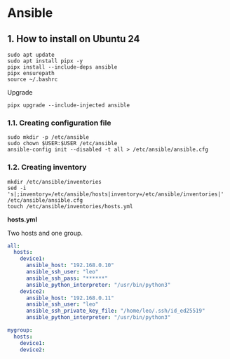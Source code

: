 # Ansible

## 1. How to install on Ubuntu 24

```shell
sudo apt update
sudo apt install pipx -y
pipx install --include-deps ansible
pipx ensurepath
source ~/.bashrc
```

Upgrade

```shell
pipx upgrade --include-injected ansible
```

### 1.1. Creating configuration file

```shell
sudo mkdir -p /etc/ansible
sudo chown $USER:$USER /etc/ansible
ansible-config init --disabled -t all > /etc/ansible/ansible.cfg
```

### 1.2. Creating inventory

```shell
mkdir /etc/ansible/inventories
sed -i 's|;inventory=/etc/ansible/hosts|inventory=/etc/ansible/inventories|' /etc/ansible/ansible.cfg
touch /etc/ansible/inventories/hosts.yml
```

**hosts.yml**

Two hosts and one group.

```yaml
all:
  hosts:
    device1:
      ansible_host: "192.168.0.10"
      ansible_ssh_user: "leo"
      ansible_ssh_pass: "******"
      ansible_python_interpreter: "/usr/bin/python3"
    device2:
      ansible_host: "192.168.0.11"
      ansible_ssh_user: "leo"
      ansible_ssh_private_key_file: "/home/leo/.ssh/id_ed25519"
      ansible_python_interpreter: "/usr/bin/python3"

mygroup:
  hosts:
    device1:
    device2:
```

